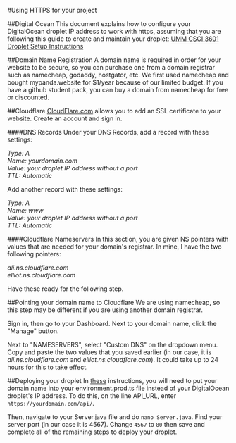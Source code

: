 #Using HTTPS for your project

##Digital Ocean
This document explains how to configure your DigitalOcean droplet
IP address to work with https, assuming that you are following this
guide to create and maintain your droplet: [UMM CSCI 3601 Droplet Setup Instructions](https://gist.github.com/pluck011/d968c2280cc9dc190a294eaf149b1c6e)

##Domain Name Registration
A domain name is required in order for your website to be secure,
so you can purchase one from a domain registrar such as namecheap,
godaddy, hostgator, etc. We first used namecheap and bought
mypanda.website for $1/year because of our limited budget. If you
have a github student pack, you can buy a domain from namecheap
for free or discounted.

##Cloudflare
[CloudFlare.com](https://www.cloudflare.com/) allows you to add an SSL certificate 
to your website. Create an account and sign in.

####DNS Records
Under your DNS Records, add a record with these settings:

_Type: A <br>
Name: yourdomain.com <br>
Value: your droplet IP address without a port <br>
TTL: Automatic <br>_

Add another record with these settings:

_Type: A <br>
Name: www <br>
Value: your droplet IP address without a port <br>
TTL: Automatic <br>_

####Cloudflare Nameservers
In this section, you are given NS pointers with values that are needed for your
domain's registrar. In mine, I have the two following pointers:

_ali.ns.cloudflare.com <br>
elliot.ns.cloudflare.com_

Have these ready for the following step.

##Pointing your domain name to Cloudflare
We are using namecheap, so this step may be different if you are using
another domain registrar.

Sign in, then go to your Dashboard. Next to your domain name, click the "Manage"
button.

Next to "NAMESERVERS", select "Custom DNS" on the dropdown menu. Copy and paste
the two values that you saved earlier (in our case, it is _ali.ns.cloudflare.com_
and _elliot.ns.cloudflare.com_). It could take up to 24 hours for this to take effect.

##Deploying your droplet
In [these](https://gist.github.com/pluck011/d968c2280cc9dc190a294eaf149b1c6e) instructions,
you will need to put your domain name into your environment.prod.ts file instead of your
DigitalOcean droplet's IP address. To do this, on the line API_URL, enter 
```https://yourdomain.com/api/```.

Then, navigate to your Server.java file and do ```nano Server.java```. Find your server port (in
our case it is 4567). Change ```4567``` to ```80``` then save and complete all of the
remaining steps to deploy your droplet.

